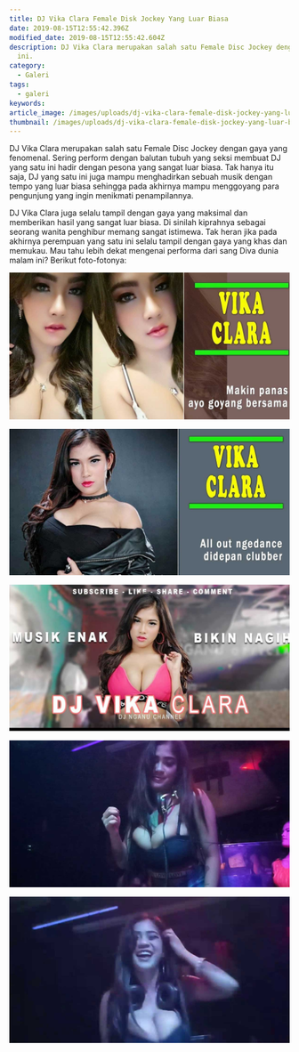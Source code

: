 ```yaml
---
title: DJ Vika Clara Female Disk Jockey Yang Luar Biasa
date: 2019-08-15T12:55:42.396Z
modified_date: 2019-08-15T12:55:42.604Z
description: DJ Vika Clara merupakan salah satu Female Disc Jockey dengan gaya yang fenomenal. Sering perform dengan balutan tubuh yang seksi membuat DJ yang satu
  ini.
category:
  - Galeri
tags:
  - galeri
keywords:
article_image: /images/uploads/dj-vika-clara-female-disk-jockey-yang-luar-biasa-3.jpg
thumbnail: /images/uploads/dj-vika-clara-female-disk-jockey-yang-luar-biasa-3-012.jpg
---
```

DJ Vika Clara merupakan salah satu Female Disc Jockey dengan gaya yang fenomenal. Sering perform dengan balutan tubuh yang seksi membuat DJ yang satu ini hadir dengan pesona yang sangat luar biasa. Tak hanya itu saja, DJ yang satu ini juga mampu menghadirkan sebuah musik dengan tempo yang luar biasa sehingga pada akhirnya mampu menggoyang para pengunjung yang ingin menikmati penampilannya.

DJ Vika Clara juga selalu tampil dengan gaya yang maksimal dan memberikan hasil yang sangat luar biasa. Di sinilah kiprahnya sebagai seorang wanita penghibur memang sangat istimewa. Tak heran jika pada akhirnya perempuan yang satu ini selalu tampil dengan gaya yang khas dan memukau. Mau tahu lebih dekat mengenai performa dari sang Diva dunia malam ini? Berikut foto-fotonya:

![DJ Vika Clara Female Disk Jockey Yang Luar Biasa](/images/uploads/dj-vika-clara-female-disk-jockey-yang-luar-biasa-5.jpg)

![DJ Vika Clara Female Disk Jockey Yang Luar Biasa](/images/uploads/dj-vika-clara-female-disk-jockey-yang-luar-biasa-4.jpg)

![DJ Vika Clara Female Disk Jockey Yang Luar Biasa](/images/uploads/dj-vika-clara-female-disk-jockey-yang-luar-biasa-3.jpg)

![DJ Vika Clara Female Disk Jockey Yang Luar Biasa](/images/uploads/dj-vika-clara-female-disk-jockey-yang-luar-biasa-1.jpg)

![DJ Vika Clara Female Disk Jockey Yang Luar Biasa](/images/uploads/dj-vika-clara-female-disk-jockey-yang-luar-biasa-2.jpg)
